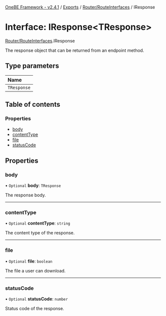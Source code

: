 [OneBE Framework - v2.4.1](../README.md) / [Exports](../modules.md) / [Router/RouteInterfaces](../modules/Router_RouteInterfaces.md) / IResponse

# Interface: IResponse<TResponse\>

[Router/RouteInterfaces](../modules/Router_RouteInterfaces.md).IResponse

The response object that can be returned from an endpoint method.

## Type parameters

| Name |
| :------ |
| `TResponse` |

## Table of contents

### Properties

- [body](Router_RouteInterfaces.IResponse.md#body)
- [contentType](Router_RouteInterfaces.IResponse.md#contenttype)
- [file](Router_RouteInterfaces.IResponse.md#file)
- [statusCode](Router_RouteInterfaces.IResponse.md#statuscode)

## Properties

### body

• `Optional` **body**: `TResponse`

The response body.

___

### contentType

• `Optional` **contentType**: `string`

The content type of the response.

___

### file

• `Optional` **file**: `boolean`

The file a user can download.

___

### statusCode

• `Optional` **statusCode**: `number`

Status code of the response.
